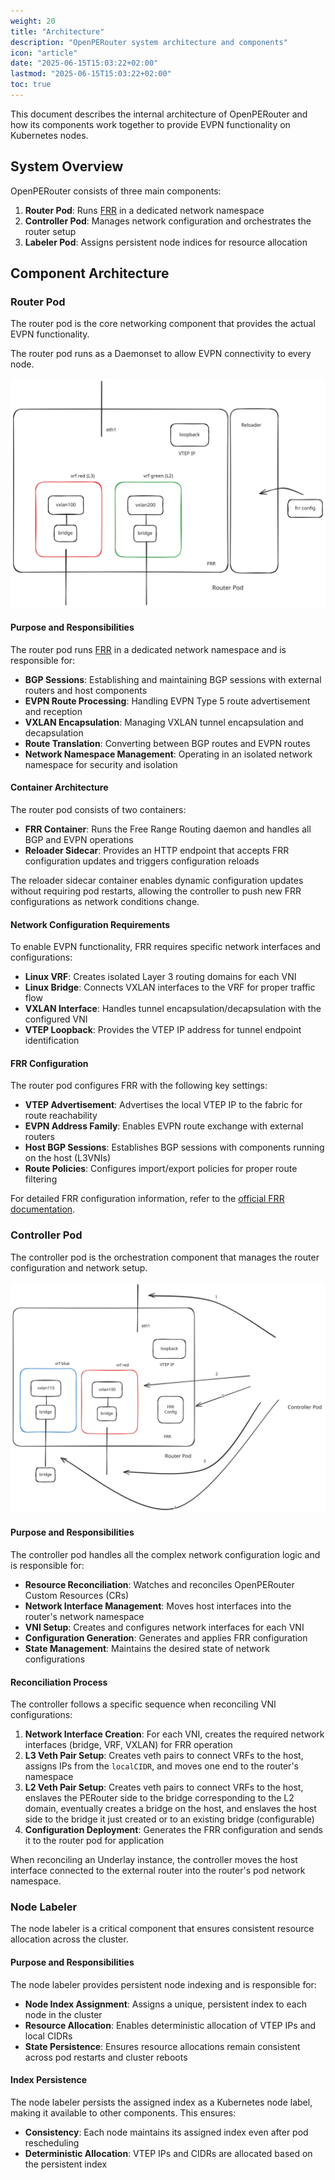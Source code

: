 ```yaml
---
weight: 20
title: "Architecture"
description: "OpenPERouter system architecture and components"
icon: "article"
date: "2025-06-15T15:03:22+02:00"
lastmod: "2025-06-15T15:03:22+02:00"
toc: true
---
```


This document describes the internal architecture of OpenPERouter and how its components work together to provide EVPN functionality on Kubernetes nodes.

## System Overview

OpenPERouter consists of three main components:

1. **Router Pod**: Runs [FRR](https://frrouting.org/) in a dedicated network namespace
2. **Controller Pod**: Manages network configuration and orchestrates the router setup
3. **Labeler Pod**: Assigns persistent node indices for resource allocation

## Component Architecture

### Router Pod

The router pod is the core networking component that provides the actual EVPN functionality.

The router pod runs as a Daemonset to allow EVPN connectivity to every node.

![](/images/openperouterpod.svg)

#### Purpose and Responsibilities

The router pod runs [FRR](https://frrouting.org/) in a dedicated network namespace and is responsible for:

- **BGP Sessions**: Establishing and maintaining BGP sessions with external routers and host components
- **EVPN Route Processing**: Handling EVPN Type 5 route advertisement and reception
- **VXLAN Encapsulation**: Managing VXLAN tunnel encapsulation and decapsulation
- **Route Translation**: Converting between BGP routes and EVPN routes
- **Network Namespace Management**: Operating in an isolated network namespace for security and isolation

#### Container Architecture

The router pod consists of two containers:

- **FRR Container**: Runs the Free Range Routing daemon and handles all BGP and EVPN operations
- **Reloader Sidecar**: Provides an HTTP endpoint that accepts FRR configuration updates and triggers configuration reloads

The reloader sidecar container enables dynamic configuration updates without requiring pod restarts, allowing the controller to push new FRR configurations as network conditions change.

#### Network Configuration Requirements

To enable EVPN functionality, FRR requires specific network interfaces and configurations:

- **Linux VRF**: Creates isolated Layer 3 routing domains for each VNI
- **Linux Bridge**: Connects VXLAN interfaces to the VRF for proper traffic flow
- **VXLAN Interface**: Handles tunnel encapsulation/decapsulation with the configured VNI
- **VTEP Loopback**: Provides the VTEP IP address for tunnel endpoint identification

#### FRR Configuration

The router pod configures FRR with the following key settings:

- **VTEP Advertisement**: Advertises the local VTEP IP to the fabric for route reachability
- **EVPN Address Family**: Enables EVPN route exchange with external routers
- **Host BGP Sessions**: Establishes BGP sessions with components running on the host (L3VNIs)
- **Route Policies**: Configures import/export policies for proper route filtering

For detailed FRR configuration information, refer to the [official FRR documentation](https://docs.frrouting.org/en/latest/evpn.html?highlight=evpn).

### Controller Pod

The controller pod is the orchestration component that manages the router configuration and network setup.

![](/images/openpecontrollerpod.svg)

#### Purpose and Responsibilities

The controller pod handles all the complex network configuration logic and is responsible for:

- **Resource Reconciliation**: Watches and reconciles OpenPERouter Custom Resources (CRs)
- **Network Interface Management**: Moves host interfaces into the router's network namespace
- **VNI Setup**: Creates and configures network interfaces for each VNI
- **Configuration Generation**: Generates and applies FRR configuration
- **State Management**: Maintains the desired state of network configurations

#### Reconciliation Process

The controller follows a specific sequence when reconciling VNI configurations:

1. **Network Interface Creation**: For each VNI, creates the required network interfaces (bridge, VRF, VXLAN) for FRR operation
2. **L3 Veth Pair Setup**: Creates veth pairs to connect VRFs to the host, assigns IPs from the `localCIDR`, and moves one end to the router's namespace
3. **L2 Veth Pair Setup**: Creates veth pairs to connect VRFs to the host, enslaves the PERouter side to the bridge
corresponding to the L2 domain, eventually creates a bridge on the host, and enslaves the host side to the bridge it
just created or to an existing bridge (configurable)
4. **Configuration Deployment**: Generates the FRR configuration and sends it to the router pod for application

When reconciling an Underlay instance, the controller moves the host interface connected to the external router into the router's pod network namespace.

### Node Labeler

The node labeler is a critical component that ensures consistent resource allocation across the cluster.

#### Purpose and Responsibilities

The node labeler provides persistent node indexing and is responsible for:

- **Node Index Assignment**: Assigns a unique, persistent index to each node in the cluster
- **Resource Allocation**: Enables deterministic allocation of VTEP IPs and local CIDRs
- **State Persistence**: Ensures resource allocations remain consistent across pod restarts and cluster reboots

#### Index Persistence

The node labeler persists the assigned index as a Kubernetes node label, making it available to other components. This ensures:

- **Consistency**: Each node maintains its assigned index even after pod rescheduling
- **Deterministic Allocation**: VTEP IPs and CIDRs are allocated based on the persistent index
